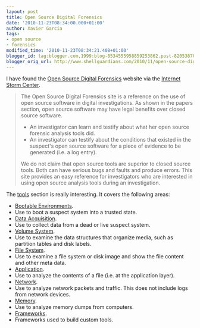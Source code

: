 ```yaml
---
layout: post
title: Open Source Digital Forensics
date: '2010-11-23T08:34:00.000+01:00'
author: Xavier Garcia
tags:
- open source
- forensics
modified_time: '2010-11-23T08:34:21.408+01:00'
blogger_id: tag:blogger.com,1999:blog-8534555958859253862.post-8205387093294401057
blogger_orig_url: http://www.shellguardians.com/2010/11/open-source-digital-forensics.html
---
```

I have found the [Open Source Digital Forensics](http://www2.opensourceforensics.org/) website via the [Internet Storm Center](http://isc.sans.edu/diary.html?storyid=9955&rss).  
  

> The Open Source Digital Forensics site is a reference on the use of open source software in digital investigations. As shown in the papers section, open source software may have legal benefits over closed source software.
>
> * An investigator can learn and testify about what her open source forensic analysis tools did.
> * An investigator can testify about the conditions that existed in the suspect's open source software for a piece of evidence to be generated (i.e. a log entry).
>
> We do not claim that open source tools are superior to closed source tools. Both can have serious bugs and faults and produce errors. This site provides an easy reference for investigators who are interested in using open source analysis tools during an investigation.

  
The [tools](http://www2.opensourceforensics.org/tools) section is really interesting. It covers the following areas:  
  

* [Bootable Environments](http://www2.opensourceforensics.org/tools/bootable-environments).
* Use to boot a suspect system into a trusted state.
* [Data Acquisition](http://www2.opensourceforensics.org/tools/data-acquisition).
* Use to collect data from a dead or live suspect system.
* [Volume System](http://www2.opensourceforensics.org/tools/volume-system).
* Use to examine the data structures that organize media, such as partition tables and disk labels.
* [File System](http://www2.opensourceforensics.org/tools/file-system).
* Use to examine a file system or disk image and show the file content and other meta data.
* [Application](http://www2.opensourceforensics.org/tools/application).
* Use to analyze the contents of a file (i.e. at the application layer).
* [Network](http://www2.opensourceforensics.org/tools/network).
* Use to analyze network packets and traffic. This does not include logs from network devices.
* [Memory](http://www2.opensourceforensics.org/tools/memory).
* Use to analyze memory dumps from computers.
* [Frameworks](http://www2.opensourceforensics.org/tools/frameworks).
* Frameworks used to build custom tools.
